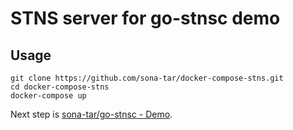 # STNS server for go-stnsc demo

## Usage

```shell
git clone https://github.com/sona-tar/docker-compose-stns.git
cd docker-compose-stns
docker-compose up
```

Next step is [sona-tar/go-stnsc - Demo](https://github.com/sona-tar/go-stnsc).

